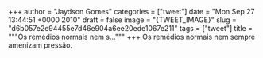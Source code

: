 
+++
author = "Jaydson Gomes"
categories = ["tweet"]
date = "Mon Sep 27 13:44:51 +0000 2010"
draft = false
image = "{TWEET_IMAGE}"
slug = "d6b057e2e94455e7d46e904a6ee20ede1067e211"
tags = ["tweet"]
title = """Os remédios normais nem s..."""
+++
Os remédios normais nem sempre amenizam pressão.
